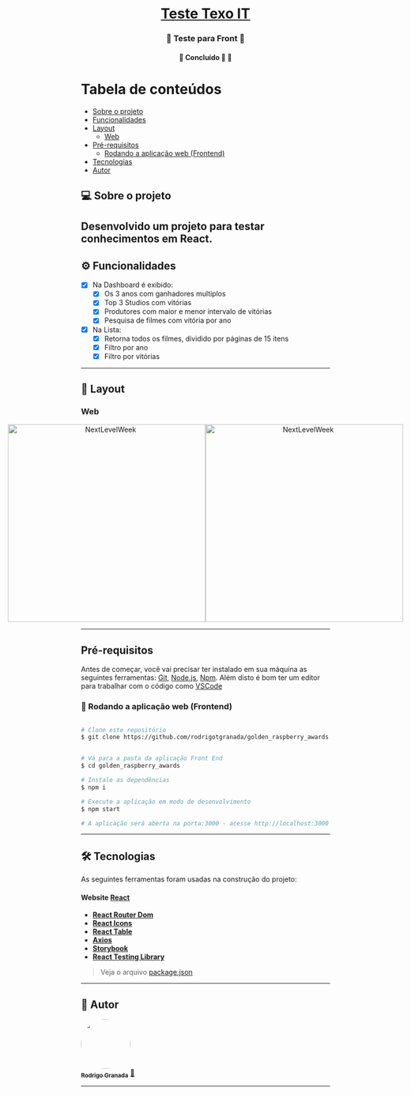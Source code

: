 

<h1 align="center">
    <a href="#" alt="site do ecoleta"> Teste Texo IT </a>
</h1>

<h3 align="center">
    🌱 Teste para Front 💚
</h3>
<h4 align="center">
	🚧 Concluído 🚀 🚧
</h4>

Tabela de conteúdos
=================
<!--ts-->
   * [Sobre o projeto](#-sobre-o-projeto)
   * [Funcionalidades](#-Funcionalidades)
   * [Layout](#-layout)
     * [Web](#web)
   * [Pré-requisitos](#pré-requisitos)
     * [Rodando a aplicação web (Frontend)](#-rodando-a-aplicação-web-frontend)
   * [Tecnologias](#-tecnologias)
   * [Autor](#-autor)
<!--te-->


## 💻 Sobre o projeto

Desenvolvido um projeto para testar conhecimentos em React. 
---

## ⚙️ Funcionalidades

- [x] Na Dashboard é exibido:
  - [x] Os 3 anos com ganhadores multiplos
  - [x] Top 3 Studios com vitórias
  - [x] Produtores com maior e menor intervalo de vitórias 
  - [x] Pesquisa de filmes com vitória por ano 
- [x] Na Lista:
  - [x] Retorna todos os filmes, dividido por páginas de 15 itens
  - [x] Filtro por ano
  - [x] Filtro por vitórias
---

## 🎨 Layout




### Web

<p align="center" style="display: flex; align-items: flex-start; justify-content: center;">
  <img alt="NextLevelWeek" title="#NextLevelWeek" src="https://github.com/rodrigotgranada/golden_raspberry_awards/assets/135073586/24bb2a13-3c44-471e-a17f-6cdefa707598" width="400px">

  <img alt="NextLevelWeek" title="#NextLevelWeek" src="https://github.com/rodrigotgranada/golden_raspberry_awards/assets/135073586/dbfe7d8a-4681-4249-99d1-f77a6363581a" width="400px">
</p>

---



## Pré-requisitos

Antes de começar, você vai precisar ter instalado em sua máquina as seguintes ferramentas:
[Git](https://git-scm.com), [Node.js](https://nodejs.org/en/), [Npm](https://www.npmjs.com/). 
Além disto é bom ter um editor para trabalhar com o código como [VSCode](https://code.visualstudio.com/)





### 🧭 Rodando a aplicação web (Frontend)

```bash

# Clone este repositório
$ git clone https://github.com/rodrigotgranada/golden_raspberry_awards.git


# Vá para a pasta da aplicação Front End
$ cd golden_raspberry_awards

# Instale as dependências
$ npm i

# Execute a aplicação em modo de desenvolvimento
$ npm start

# A aplicação será aberta na porta:3000 - acesse http://localhost:3000

```

---

## 🛠 Tecnologias

As seguintes ferramentas foram usadas na construção do projeto:

#### **Website**  [React](https://reactjs.org/)

-   **[React Router Dom](https://github.com/ReactTraining/react-router/tree/master/packages/react-router-dom)**
-   **[React Icons](https://react-icons.github.io/react-icons/)**
-   **[React Table](https://tanstack.com/)**
-   **[Axios](https://github.com/axios/axios)**
-   **[Storybook](https://storybook.js.org/)**
-   **[React Testing Library](https://testing-library.com/)**


> Veja o arquivo  [package.json](https://github.com/rodrigotgranada/golden_raspberry_awards/blob/main/package.json)
---


## 🦸 Autor

<a href="https://github.com/rodrigotgranada/">
 <img style="border-radius: 50%;" src="https://avatars.githubusercontent.com/u/10424750?s…00&u=88b4b4f528dee060c188c267efc9b8f33b64f84f&v=4" width="100px;" alt=""/>
 <br />
 <sub><b>Rodrigo Granada</b></sub></a> <a href="https://github.com/rodrigotgranada/" title="RodrigoGranada">🚀</a>
 <br />

---
